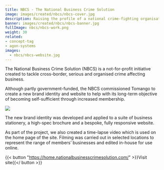 ```yaml
---
title: NBCS - The National Business Crime Solution
image: images/created/nbcs/nbcs-cover.jpg
description: Raising the profile of a national crime-fighting organisation with a new brand identity and website.
banner: images/created/nbcs/nbcs-banner.jpg
fullImage: nbcs/nbcs-work.png
weight: 30
related:
- concept-tag
- agon-systems
images:
  - nbcs/nbcs-website.jpg
---
```


The National Business Crime Solution (NBCS) is a not-for-profit initiative created to tackle cross-border, serious and organised crime affecting business.

Although partly government-funded, the NBCS commissioned Tomango to create a new brand identity and website to help with its long-term objective of becoming self-sufficient through increased membership.

![](images/created/nbcs/nbcs-logo.gif)

The new brand identity was developed and applied to a suite of business stationery, a high-spec brochure and a bespoke, fully responsive website.

As part of the project, we also created a time-lapse video which is used on the home page of the site. Filming was carried out in selected locations to represent the range of members’ businesses and edited in-house for use online.

{{< button "https://home.nationalbusinesscrimesolution.com/" >}}Visit site{{</ button >}}
